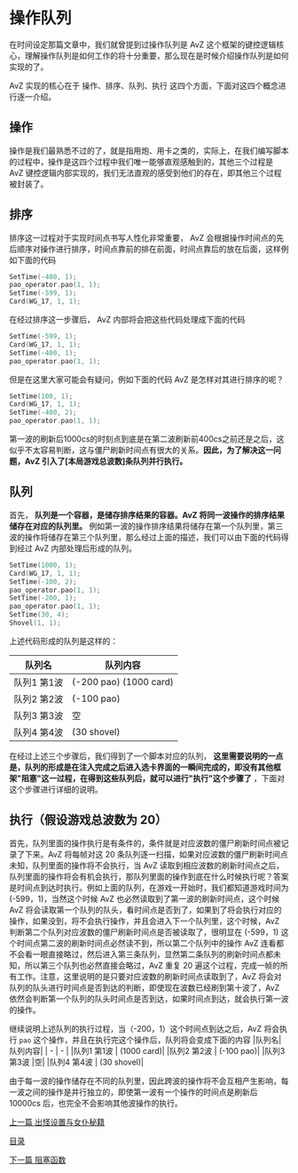 <!--
 * @Coding: utf-8
 * @Author: vector-wlc
 * @Date: 2021-09-25 19:35:55
 * @Description: 
-->
# 操作队列

在时间设定那篇文章中，我们就曾提到过操作队列是 AvZ 这个框架的键控逻辑核心，理解操作队列是如何工作的将十分重要，那么现在是时候介绍操作队列是如何实现的了。

AvZ 实现的核心在于 操作、排序、队列、执行 这四个方面，下面对这四个概念进行逐一介绍。

## 操作

操作是我们最熟悉不过的了，就是指用炮、用卡之类的，实际上，在我们编写脚本的过程中，操作是这四个过程中我们唯一能够直观感触到的，其他三个过程是 AvZ 键控逻辑内部实现的，我们无法直观的感受到他们的存在，即其他三个过程被封装了。

## 排序
排序这一过程对于实现时间点书写人性化非常重要， AvZ 会根据操作时间点的先后顺序对操作进行排序，时间点靠前的排在前面，时间点靠后的放在后面，这样例如下面的代码
```C++
SetTime(-400, 1);
pao_operator.pao(1, 1);
SetTime(-599, 1);
Card(WG_17, 1, 1);
```

在经过排序这一步骤后， AvZ 内部将会把这些代码处理成下面的代码
```C++
SetTime(-599, 1);
Card(WG_17, 1, 1);
SetTime(-400, 1);
pao_operator.pao(1, 1);
```

但是在这里大家可能会有疑问，例如下面的代码 AvZ 是怎样对其进行排序的呢？
```C++
SetTime(100, 1);
Card(WG_17, 1, 1);
SetTime(-400, 2);
pao_operator.pao(1, 1);
```


第一波的刷新后1000cs的时刻点到底是在第二波刷新前400cs之前还是之后，这似乎不太容易判断，这与僵尸刷新时间点有很大的关系。**因此，为了解决这一问题，AvZ 引入了[本局游戏总波数]条队列并行执行。**

## 队列
首先， **队列是一个容器，是储存排序结果的容器。AvZ 将同一波操作的排序结果储存在对应的队列里。** 例如第一波的操作排序结果将储存在第一个队列里，第三波的操作将储存在第三个队列里，那么经过上面的描述，我们可以由下面的代码得到经过 AvZ 内部处理后形成的队列。
```C++
SetTime(1000, 1);
Card(WG_17, 1, 1);
SetTime(-100, 2);
pao_operator.pao(1, 1);
SetTime(-200, 1);
pao_operator.pao(1, 1);
SetTime(30, 4);
Shovel(1, 1);
```

上述代码形成的队列是这样的：

|队列名|队列内容|
| - | - |
|队列1 第1波 | (-200 pao) (1000 card)|
|队列2 第2波 | (-100 pao)|
|队列3 第3波 |空|
|队列4 第4波 | (30 shovel)|

在经过上述三个步骤后，我们得到了一个脚本对应的队列， **这里需要说明的一点是，队列的形成是在注入完成之后进入选卡界面的一瞬间完成的，即没有其他框架"阻塞"这一过程，在得到这些队列后，就可以进行"执行"这个步骤了** ，下面对这个步骤进行详细的说明。

## 执行（假设游戏总波数为 20）
首先，队列里面的操作执行是有条件的，条件就是对应波数的僵尸刷新时间点被记录了下来。AvZ 将每帧对这 20 条队列逐一扫描，如果对应波数的僵尸刷新时间点未知，队列里面的操作将不会执行，当 AvZ 读取到相应波数的刷新时间点之后，队列里面的操作将会有机会执行，那队列里面的操作到底在什么时候执行呢？答案是时间点到达时执行。例如上面的队列，在游戏一开始时，我们都知道游戏时间为 (-599，1)，当然这个时候 AvZ 也必然读取到了第一波的刷新时间点，这个时候 AvZ 将会读取第一个队列的队头，看时间点是否到了，如果到了将会执行对应的操作，如果没到，将不会执行操作，并且会进入下一个队列里，这个时候，AvZ 判断第二个队列对应波数的僵尸刷新时间点是否被读取了，很明显在 (-599，1) 这个时间点第二波的刷新时间点必然读不到，所以第二个队列中的操作 AvZ 连看都不会看一眼直接略过，然后进入第三条队列，显然第二条队列的刷新时间点都未知，所以第三个队列也必然直接会略过，AvZ 重复 20 遍这个过程，完成一帧的所有工作。注意，这里说明的是只要对应波数的刷新时间点读取到了，AvZ 将会对队列的队头进行时间点是否到达的判断，即使现在波数已经刷到第十波了，AvZ 依然会判断第一个队列的队头时间点是否到达，如果时间点到达，就会执行第一波的操作。

继续说明上述队列的执行过程，当（-200，1）这个时间点到达之后，AvZ 将会执行 `pao` 这个操作，并且在执行完这个操作后，队列将会变成下面的内容
|队列名|队列内容|
| - | - |
|队列1 第1波 | (1000 card)|
|队列2 第2波 | (-100 pao)|
|队列3 第3波 |空|
|队列4 第4波 | (30 shovel)|


由于每一波的操作储存在不同的队列里，因此跨波的操作将不会互相产生影响，每一波之间的操作是并行独立的，即使第一波有一个操作的时间点是刷新后 10000cs 后，也完全不会影响其他波操作的执行。


[上一篇 出怪设置与女仆秘籍](../basic/set_zombie.md)

[目录](../catalogue.md)

[下一篇 阻塞函数](./wait_until.md)